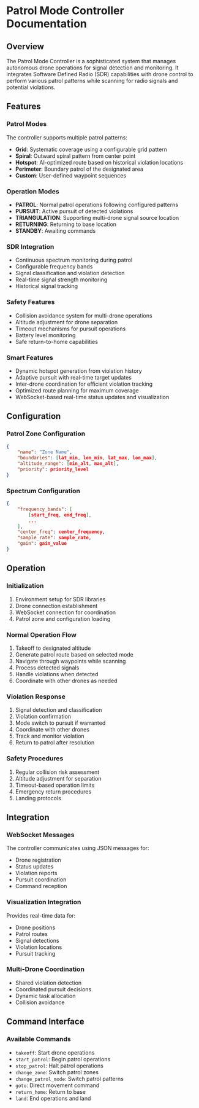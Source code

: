 # Patrol Mode Controller Documentation

## Overview
The Patrol Mode Controller is a sophisticated system that manages autonomous drone operations for signal detection and monitoring. It integrates Software Defined Radio (SDR) capabilities with drone control to perform various patrol patterns while scanning for radio signals and potential violations.

## Features

### Patrol Modes
The controller supports multiple patrol patterns:
- **Grid**: Systematic coverage using a configurable grid pattern
- **Spiral**: Outward spiral pattern from center point
- **Hotspot**: AI-optimized route based on historical violation locations
- **Perimeter**: Boundary patrol of the designated area
- **Custom**: User-defined waypoint sequences

### Operation Modes
- **PATROL**: Normal patrol operations following configured patterns
- **PURSUIT**: Active pursuit of detected violations
- **TRIANGULATION**: Supporting multi-drone signal source location
- **RETURNING**: Returning to base location
- **STANDBY**: Awaiting commands

### SDR Integration
- Continuous spectrum monitoring during patrol
- Configurable frequency bands
- Signal classification and violation detection
- Real-time signal strength monitoring
- Historical signal tracking

### Safety Features
- Collision avoidance system for multi-drone operations
- Altitude adjustment for drone separation
- Timeout mechanisms for pursuit operations
- Battery level monitoring
- Safe return-to-home capabilities

### Smart Features
- Dynamic hotspot generation from violation history
- Adaptive pursuit with real-time target updates
- Inter-drone coordination for efficient violation tracking
- Optimized route planning for maximum coverage
- WebSocket-based real-time status updates and visualization

## Configuration

### Patrol Zone Configuration
```json
{
    "name": "Zone Name",
    "boundaries": [lat_min, lon_min, lat_max, lon_max],
    "altitude_range": [min_alt, max_alt],
    "priority": priority_level
}
```

### Spectrum Configuration
```json
{
    "frequency_bands": [
        [start_freq, end_freq],
        ...
    ],
    "center_freq": center_frequency,
    "sample_rate": sample_rate,
    "gain": gain_value
}
```

## Operation

### Initialization
1. Environment setup for SDR libraries
2. Drone connection establishment
3. WebSocket connection for coordination
4. Patrol zone and configuration loading

### Normal Operation Flow
1. Takeoff to designated altitude
2. Generate patrol route based on selected mode
3. Navigate through waypoints while scanning
4. Process detected signals
5. Handle violations when detected
6. Coordinate with other drones as needed

### Violation Response
1. Signal detection and classification
2. Violation confirmation
3. Mode switch to pursuit if warranted
4. Coordinate with other drones
5. Track and monitor violation
6. Return to patrol after resolution

### Safety Procedures
1. Regular collision risk assessment
2. Altitude adjustment for separation
3. Timeout-based operation limits
4. Emergency return procedures
5. Landing protocols

## Integration

### WebSocket Messages
The controller communicates using JSON messages for:
- Drone registration
- Status updates
- Violation reports
- Pursuit coordination
- Command reception

### Visualization Integration
Provides real-time data for:
- Drone positions
- Patrol routes
- Signal detections
- Violation locations
- Pursuit tracking

### Multi-Drone Coordination
- Shared violation detection
- Coordinated pursuit decisions
- Dynamic task allocation
- Collision avoidance

## Command Interface

### Available Commands
- `takeoff`: Start drone operations
- `start_patrol`: Begin patrol operations
- `stop_patrol`: Halt patrol operations
- `change_zone`: Switch patrol zones
- `change_patrol_mode`: Switch patrol patterns
- `goto`: Direct movement command
- `return_home`: Return to base
- `land`: End operations and land